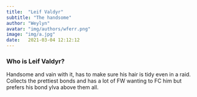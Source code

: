 ```yaml
---
title:  "Leif Valdyr"
subtitle: "The handsome"
author: "Weylyn"
avatar: "img/authors/wferr.png"
image: "img/a.jpg"
date:   2021-03-04 12:12:12
---
```


### Who is Leif Valdyr?
Handsome and vain with it, has to make sure his hair is tidy even in a raid.  Collects the prettiest bonds and has a lot of FW wanting to FC him but prefers his bond ylva above them all.
